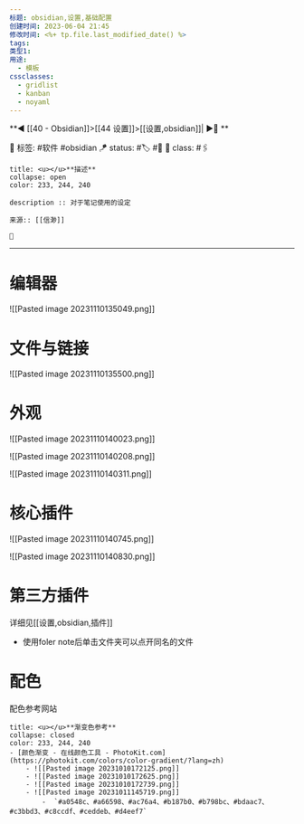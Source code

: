 ```yaml
---
标题: obsidian,设置,基础配置
创建时间: 2023-06-04 21:45
修改时间: <%+ tp.file.last_modified_date() %>
tags: 
类型1: 
用途:
  - 模板
cssclasses:
  - gridlist
  - kanban
  - noyaml
---
```


**◀️ [[40 - Obsidian]]>[[44 设置]]>[[设置,obsidian]]| ▶️📎 **  

🧩 标签:  #软件 #obsidian 
🪁 status: #🏷️ #🎄 
🎏 class: #🖇️

```ad-info
title: <u></u>**描述**
collapse: open
color: 233, 244, 240

description :: 对于笔记使用的设定

来源:: [[信渺]]

📎

```



---

# 编辑器
![[Pasted image 20231110135049.png]]

# 文件与链接
![[Pasted image 20231110135500.png]]

# 外观
![[Pasted image 20231110140023.png]]

![[Pasted image 20231110140208.png]]

![[Pasted image 20231110140311.png]]

# 核心插件
![[Pasted image 20231110140745.png]]

![[Pasted image 20231110140830.png]]

# 第三方插件
详细见[[设置,obsidian,插件]]
- 使用foler note后单击文件夹可以点开同名的文件
# 配色
配色参考网站

```ad-info
title: <u></u>**渐变色参考**
collapse: closed
color: 233, 244, 240
- [颜色渐变 - 在线颜色工具 - PhotoKit.com](https://photokit.com/colors/color-gradient/?lang=zh)
	- ![[Pasted image 20231010172125.png]]
	- ![[Pasted image 20231010172625.png]]
	- ![[Pasted image 20231010172739.png]]
	- ![[Pasted image 20231011145719.png]]
		-  `#a0548c、#a66598、#ac76a4、#b187b0、#b798bc、#bdaac7、#c3bbd3、#c8ccdf、#ceddeb、#d4eef7`
```


